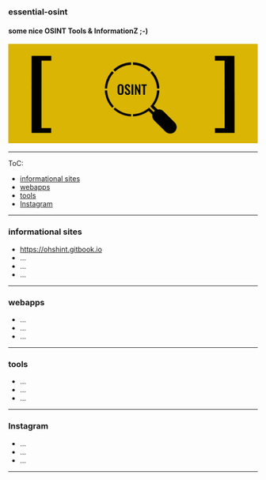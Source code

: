 ### essential-osint
#### some nice OSINT Tools &amp; InformationZ ;-)

![osint](https://github.com/vaginessa/essential-osint/blob/master/osint.png)

----
ToC:

+ [informational sites](#infosites)
+ [webapps](#webapps)
+ [tools](#tools)
+ [Instagram](#insta)

----
### <a name="infosites"></a>informational sites
+ https://ohshint.gitbook.io
+ ...
+ ...
+ ...

----
### <a name="webapps"></a>webapps
+ ...
+ ...
+ ...

----
### <a name="tools"></a>tools
+ ...
+ ...
+ ...

----
### <a name="insta"></a>Instagram
+ ...
+ ...
+ ...

----
